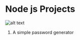 # Node js Projects

![alt text](https://codelike.pro/images/2017/10/nodejs-ansible-git-pm2.jpg)

1. A simple password generator